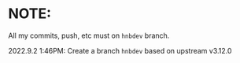 # NOTE:
All my commits, push, etc must on `hnbdev` branch.

2022.9.2 1:46PM: Create a branch `hnbdev` based on upstream v3.12.0
